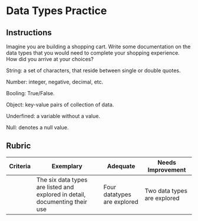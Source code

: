 # Data Types Practice

## Instructions

Imagine you are building a shopping cart. Write some documentation on the data types that you would need to complete your shopping experience. How did you arrive at your choices?

String: a set of characters, that reside between single or double quotes.

Number: integer, negative, decimal, etc.

Booling: True/False.

Object: key-value pairs of collection of data.

Underfined: a variable without a value.

Null: denotes a null value.

## Rubric

| Criteria | Exemplary                                                                   | Adequate                    | Needs Improvement           |
| -------- | --------------------------------------------------------------------------- | --------------------------- | --------------------------- |
|          | The six data types are listed and explored in detail, documenting their use | Four datatypes are explored | Two data types are explored |
